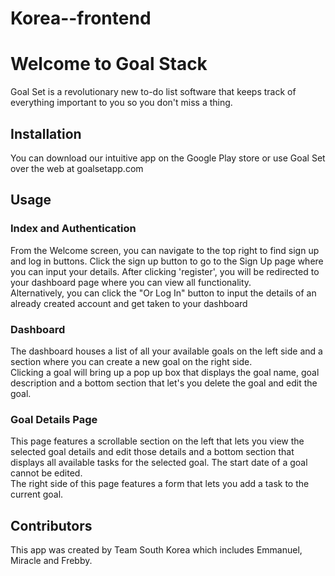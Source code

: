# Korea--frontend
# Welcome to Goal Stack

Goal Set is a revolutionary new to-do list software that keeps track of everything important to you so you don't miss a thing.


## Installation

You can download our intuitive app on the Google Play store or use Goal Set over the web at goalsetapp.com

## Usage

### Index and Authentication
From the Welcome screen, you can navigate to the top right to find sign up and log in buttons. Click the sign up button to go 
to the Sign Up page where you can input your details. After clicking 'register', you will be redirected to your dashboard page where
you can view all functionality.
<br>
Alternatively, you can click the "Or Log In" button to input the details of an already created account and get taken to your dashboard
<br>
### Dashboard
The dashboard houses a list of all your available goals on the left side and a section where you can create a new goal on the right side.
<br>
Clicking a goal will bring up a pop up box that displays the goal name, goal description and a bottom section that let's you delete the goal and edit the goal.

### Goal Details Page
This page features a scrollable section on the left that lets you view the selected goal details and edit those details and a bottom section that displays all available tasks for the selected goal. The start date of a goal cannot be edited. 
<br>
The right side of this page features a form that lets you add a task to the current goal.
## Contributors
This app was created by Team South Korea which includes Emmanuel, Miracle and Frebby.

